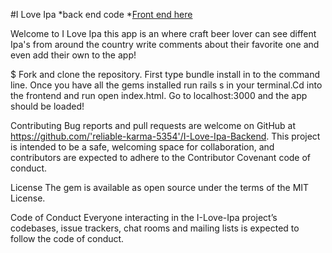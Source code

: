 
#I Love Ipa 
*back end code 
*[Front end here](https://github.com/kurwitz3/Js-Project-Frontend)

Welcome to I Love Ipa this app is an where craft beer lover can see diffent Ipa's from around the country write comments about their favorite one and even add their own to the app!

$ Fork and clone the repository. First type bundle install in to the command line. Once you have all the gems installed run rails s in your terminal.Cd into the frontend and run open index.html. Go to localhost:3000 and the app should be loaded!

Contributing Bug reports and pull requests are welcome on GitHub at https://github.com/'reliable-karma-5354'/I-Love-Ipa-Backend. This project is intended to be a safe, welcoming space for collaboration, and contributors are expected to adhere to the Contributor Covenant code of conduct.

License The gem is available as open source under the terms of the MIT License.

Code of Conduct Everyone interacting in the I-Love-Ipa project’s codebases, issue trackers, chat rooms and mailing lists is expected to follow the code of conduct.



